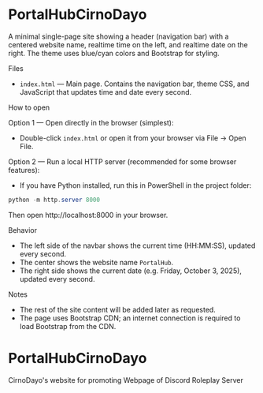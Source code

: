 PortalHubCirnoDayo
===================

A minimal single-page site showing a header (navigation bar) with a centered website name, realtime time on the left, and realtime date on the right. The theme uses blue/cyan colors and Bootstrap for styling.

Files
- `index.html` — Main page. Contains the navigation bar, theme CSS, and JavaScript that updates time and date every second.

How to open

Option 1 — Open directly in the browser (simplest):
- Double-click `index.html` or open it from your browser via File → Open File.

Option 2 — Run a local HTTP server (recommended for some browser features):
- If you have Python installed, run this in PowerShell in the project folder:

```powershell
python -m http.server 8000
```

Then open http://localhost:8000 in your browser.

Behavior
- The left side of the navbar shows the current time (HH:MM:SS), updated every second.
- The center shows the website name `PortalHub`.
- The right side shows the current date (e.g. Friday, October 3, 2025), updated every second.

Notes
- The rest of the site content will be added later as requested.
- The page uses Bootstrap CDN; an internet connection is required to load Bootstrap from the CDN.
# PortalHubCirnoDayo
CirnoDayo's website for promoting Webpage of Discord Roleplay Server
